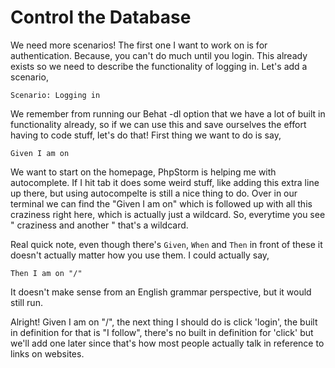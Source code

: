 # Control the Database

We need more scenarios! The first one I want to work on is for authentication. 
Because, you can't do much until you login. This already exists so we need to
describe the functionality of logging in. Let's add a scenario,

    Scenario: Logging in

We remember from running our Behat -dl option that we have a lot of built in functionality
already, so if we can use this and save ourselves the effort having to code stuff, let's
do that! First thing we want to do is say,

    Given I am on 

We want to start on the homepage, PhpStorm is helping me with autocomplete. If I hit tab
it does some weird stuff, like adding this extra line up there, but using autocompelte is
still a nice thing to do. Over in our terminal we can find the "Given I am on" which is followed
up with all this craziness right here, which is actually just a wildcard. So, everytime you see
" craziness and another " that's a wildcard. 

Real quick note, even though there's `Given`, `When` and `Then` in front of these it doesn't actually
matter how you use them. I could actually say,

    Then I am on "/"

It doesn't make sense from an English grammar perspective, but it would still run.

Alright! Given I am on "/", the next thing I should do is click 'login', the built in definition for
that is "I follow", there's no built in definition for 'click' but we'll add one later since that's
how most people actually talk in reference to links on websites.
